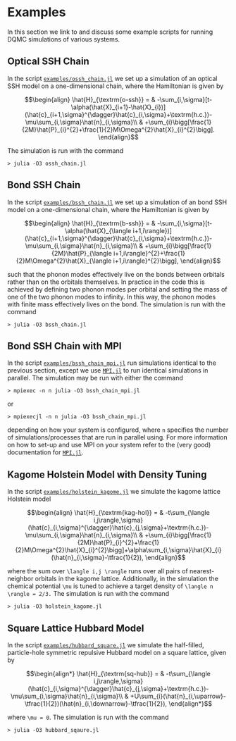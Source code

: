 # Examples

In this section we link to and discuss some example scripts for running DQMC simulations of various systems.

## Optical SSH Chain

In the script [`examples/ossh_chain.jl`](https://github.com/SmoQySuite/SmoQyDQMC.jl/blob/main/examples/ossh_chain.jl)
we set up a simulation of an optical SSH model on a one-dimensional chain, where the Hamiltonian is given by
```math
\begin{align}
\hat{H}_{\textrm{o-ssh}} = & -\sum_{i,\sigma}[t-\alpha(\hat{X}_{i+1}-\hat{X}_{i})](\hat{c}_{i+1,\sigma}^{\dagger}\hat{c}_{i,\sigma}+\textrm{h.c.})-\mu\sum_{i,\sigma}\hat{n}_{i,\sigma}\\
                           & +\sum_{i}\bigg[\frac{1}{2M}\hat{P}_{i}^{2}+\frac{1}{2}M\Omega^{2}\hat{X}_{i}^{2}\bigg].
\end{align}
```
The simulation is run with the command
```
> julia -O3 ossh_chain.jl
```

## Bond SSH Chain

In the script [`examples/bssh_chain.jl`](https://github.com/SmoQySuite/SmoQyDQMC.jl/blob/main/examples/bssh_chain.jl)
we set up a simulation of an bond SSH model on a one-dimensional chain, where the Hamiltonian is given by
```math
\begin{align}
\hat{H}_{\textrm{b-ssh}} = & -\sum_{i,\sigma}[t-\alpha(\hat{X}_{\langle i+1,i\rangle})](\hat{c}_{i+1,\sigma}^{\dagger}\hat{c}_{i,\sigma}+\textrm{h.c.})-\mu\sum_{i,\sigma}\hat{n}_{i,\sigma}\\
                           & +\sum_{i}\bigg[\frac{1}{2M}\hat{P}_{\langle i+1,i\rangle}^{2}+\frac{1}{2}M\Omega^{2}\hat{X}_{\langle i+1,i\rangle}^{2}\bigg],
\end{align}
```
such that the phonon modes effectively live on the bonds between orbitals rather than on the orbitals themselves. In practice in the code this is achieved by
defining two phonon modes per orbital and setting the mass of one of the two phonon modes to infinity. In this way, the phonon modes with finite mass
effectively lives on the bond.
The simulation is run with the command
```
> julia -O3 bssh_chain.jl
```

## Bond SSH Chain with MPI

In the script [`examples/bssh_chain_mpi.jl`](https://github.com/SmoQySuite/SmoQyDQMC.jl/blob/main/examples/bssh_chain_mpi.jl) run simulations identical to the previous section,
except we use [`MPI.jl`](https://github.com/JuliaParallel/MPI.jl.git) to run identical simulations in parallel.
The simulation may be run with either the command
```
> mpiexec -n n julia -O3 bssh_chain_mpi.jl
```
or
```
> mpiexecjl -n n julia -O3 bssh_chain_mpi.jl
```
depending on how your system is configured, where `n` specifies the number of simulations/processes that are run in parallel using.
For more information on how to set-up and use MPI on your system refer to the (very good)
documentation for [`MPI.jl`](https://github.com/JuliaParallel/MPI.jl.git).

## Kagome Holstein Model with Density Tuning

In the script [`examples/holstein_kagome.jl`](https://github.com/SmoQySuite/SmoQyDQMC.jl/blob/main/examples/holstein_kagome.jl)
we simulate the kagome lattice Holstein model
```math
\begin{align}
\hat{H}_{\textrm{kag-hol}} = & -t\sum_{\langle i,j\rangle,\sigma}(\hat{c}_{i,\sigma}^{\dagger}\hat{c}_{j,\sigma}+\textrm{h.c.})-\mu\sum_{i,\sigma}\hat{n}_{i,\sigma}\\
                             & +\sum_{i}\bigg[\frac{1}{2M}\hat{P}_{i}^{2}+\frac{1}{2}M\Omega^{2}\hat{X}_{i}^{2}\bigg]+\alpha\sum_{i,\sigma}\hat{X}_{i}(\hat{n}_{i,\sigma}-\tfrac{1}{2}),
\end{align}
```
where the sum over ``\langle i,j \rangle`` runs over all pairs of nearest-neighbor orbitals in the kagome lattice. Additionally, in the simulation the chemical potential ``\mu``
is tuned to achieve a target density of ``\langle n \rangle = 2/3.`` The simulation is run with the command
```
> julia -O3 holstein_kagome.jl
```

## Square Lattice Hubbard Model

In the script [`examples/hubbard_square.jl`](https://github.com/SmoQySuite/SmoQyDQMC.jl/blob/main/examples/hubbard_square.jl)
we simulate the half-filled, particle-hole symmetric repulsive Hubbard model on a square lattice, given by
```math
\begin{align*}
\hat{H}_{\textrm{sq-hub}} = & -t\sum_{\langle i,j\rangle,\sigma}(\hat{c}_{i,\sigma}^{\dagger}\hat{c}_{j,\sigma}+\textrm{h.c.})-\mu\sum_{i,\sigma}\hat{n}_{i,\sigma}\\
                            & +U\sum_{i}(\hat{n}_{i,\uparrow}-\tfrac{1}{2})(\hat{n}_{i,\downarrow}-\tfrac{1}{2}),
\end{align*}
```
where ``\mu = 0``. The simulation is run with the command
```
> julia -O3 hubbard_sqaure.jl
```